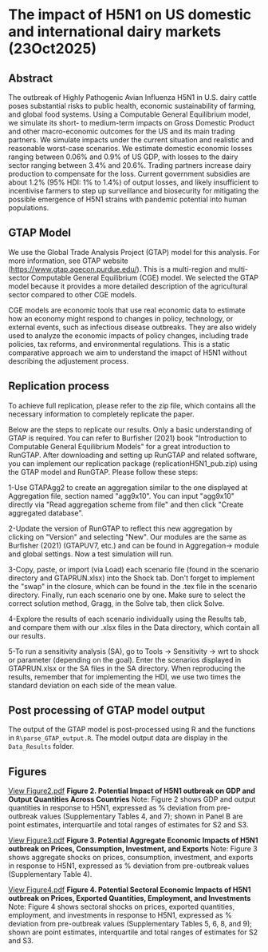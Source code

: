 # The impact of H5N1 on US domestic and international dairy markets (23Oct2025)

## Abstract

The outbreak of Highly Pathogenic Avian Influenza H5N1 in U.S. dairy cattle poses substantial risks to public health, economic sustainability of farming, and global food systems. Using a Computable General Equilibrium model, we simulate its short- to medium-term impacts on Gross Domestic Product and other macro-economic outcomes for the US and its main trading partners. We simulate impacts under the current situation and realistic and reasonable worst-case scenarios. We estimate domestic economic losses ranging between 0.06% and 0.9% of US GDP, with losses to the dairy sector ranging between 3.4% and 20.6%. Trading partners increase dairy production to compensate for the loss. Current government subsidies are about 1.2% (95% HDI: 1% to 1.4%) of output losses, and likely insufficient to incentivise farmers to step up surveillance and biosecurity for mitigating the possible emergence of H5N1 strains with pandemic potential into human populations.


## GTAP Model

We use the Global Trade Analysis Project (GTAP) model for this analysis. For more information, see GTAP website (https://www.gtap.agecon.purdue.edu/). This is a multi-region and multi-sector Computable General Equilibrium (CGE) model. We selected the GTAP model because it provides a more detailed description of the agricultural sector compared to other CGE models.

CGE models are economic tools that use real economic data to estimate how an economy might respond to changes in policy, technology, or external events, such as infectious disease outbreaks. They are also widely used to analyze the economic impacts of policy changes, including trade policies, tax reforms, and environmental regulations. This is a static comparative approach we aim to understand the imapct of H5N1 without describing the adjustement process.


## Replication process

To achieve full replication, please refer to the zip file, which contains all the necessary information to completely replicate the paper.

Below are the steps to replicate our results. Only a basic understanding of GTAP is required. You can refer to Burfisher (2021) book "Introduction to Computable General Equilibrium Models" for a great introduction to RunGTAP. After downloading and setting up RunGTAP and related software, you can implement our replication package (replicationH5N1_pub.zip) using the GTAP model and RunGTAP. Please follow these steps:

1-Use GTAPAgg2 to create an aggregation similar to the one displayed at Aggregation file, section named "agg9x10". You can input "agg9x10" directly via "Read aggregation scheme from file" and then click "Create aggregated database".

2-Update the version of RunGTAP to reflect this new aggregation by clicking on "Version" and selecting "New". Our modules are the same as Burfisher (2021) (GTAPUV7, etc.) and can be found in Aggregation-> module and global settings. Now a test simulation will run. 

3-Copy, paste, or import (via Load) each scenario file (found in the scenario directory and GTAPRUN.xlsx) into the Shock tab. Don't forget to implement the "swap" in the closure, which can be found in the .tex file in the scenario directory. Finally, run each scenario one by one. Make sure to select the correct solution method, Gragg, in the Solve tab, then click Solve.

4-Explore the results of each scenario individually using the Results tab, and compare them with our .xlsx files in the Data directory, which contain all our results.

5-To run a sensitivity analysis (SA), go to Tools → Sensitivity → wrt to shock or parameter (depending on the goal). Enter the scenarios displayed in GTAPRUN.xlsx or the SA files in the SA directory. When reproducing the results, remember that for implementing the HDI, we use two times the standard deviation on each side of the mean value.


## Post processing of GTAP model output

The output of the GTAP model is post-processed using R and the functions in `R\parse_GTAP_output.R`.  The model output data are display in the `Data_Results` folder. 


## Figures
[View Figure2.pdf](https://github.com/user-attachments/files/23093060/Figure2.pdf)
**Figure 2. Potential Impact of H5N1 outbreak on GDP and Output Quantities Across Countries** Note: Figure 2 shows GDP and output quantities in response to H5N1, expressed as \% deviation from pre-outbreak values (Supplementary Tables 4, and 7); shown in Panel B are point estimates, interquartile and total ranges of estimates for S2 and S3.

[View Figure3.pdf](https://github.com/user-attachments/files/23093058/Figure3.pdf) 
**Figure 3. Potential Aggregate Economic Impacts of H5N1 outbreak on Prices, Consumption, Investment, and Exports** Note: Figure 3 shows aggregate shocks on prices, consumption, investment, and exports in response to H5N1, expressed as \% deviation from pre-outbreak values (Supplementary Table 4).

[View Figure4.pdf](https://github.com/user-attachments/files/23093059/Figure4.pdf)
**Figure 4. Potential Sectoral Economic Impacts of H5N1 outbreak on Prices, Exported Quantities, Employment, and Investments** Note: Figure 4 shows sectoral shocks on prices, exported quantities, employment, and investments in response to H5N1, expressed as \% deviation from pre-outbreak values (Supplementary Tables 5, 6, 8, and 9); shown are point estimates, interquartile and total ranges of estimates for S2 and S3.

